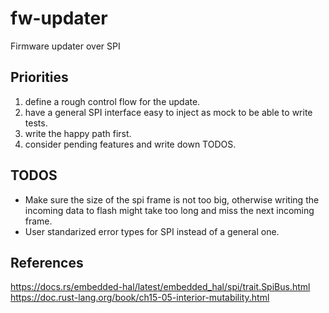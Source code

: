 # fw-updater

Firmware updater over SPI

## Priorities

1. define a rough control flow for the update.
2. have a general SPI interface easy to inject as mock to be able to write
tests.
3. write the happy path first.
4. consider pending features and write down TODOS.

## TODOS

- Make sure the size of the spi frame is not too big, otherwise writing the
incoming data to flash might take too long and miss the next incoming frame.
- User standarized error types for SPI instead of a general one.

## References

<https://docs.rs/embedded-hal/latest/embedded_hal/spi/trait.SpiBus.html>
https://doc.rust-lang.org/book/ch15-05-interior-mutability.html

